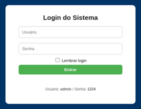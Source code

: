 <!DOCTYPE html>
<html lang="pt-BR">
<head>
<meta charset="utf-8">
<meta name="viewport" content="width=device-width,initial-scale=1">
<title>Ponto Eletrônico - Firebase</title>
<style>
:root{--blue:#003366;--green:#4CAF50;--yellow:#ff9800;--red:#f44336;}
body{font-family:Arial,Helvetica,sans-serif;background:#f7f9fc;margin:0}
header{background:var(--blue);color:#fff;padding:10px 16px;display:flex;align-items:center;justify-content:space-between;gap:12px;flex-wrap:wrap}
.logo{font-weight:700}
#clock{font-weight:700}
.controls{display:flex;gap:8px;align-items:center;flex-wrap:wrap}
button{padding:8px 12px;border:none;border-radius:6px;cursor:pointer;font-weight:600}
.add{background:var(--green);color:#fff}
.edit{background:#2196F3;color:#fff}
.del{background:#f44336;color:#fff}
.download{background:var(--yellow);color:#111}
.secondary{background:#e0e0e0;color:#222}
main{padding:18px;max-width:1100px;margin:18px auto}
.search{width:100%;padding:8px;border-radius:6px;border:1px solid #ccc;margin-bottom:12px}
table{width:100%;border-collapse:collapse;background:#fff;border-radius:8px;overflow:hidden;box-shadow:0 4px 18px rgba(0,0,0,0.06)}
th,td{padding:10px;border-bottom:1px solid #eee;text-align:left;font-size:14px}
th{background:#fafafa;font-weight:700}
tr:hover td{background:#fbfbfb}
.small{font-size:13px;color:#666;margin-left:6px}
.muted{color:#666;font-size:13px}
.flex-row{display:flex;gap:8px;align-items:center}
.modal{position:fixed;inset:0;background:rgba(0,0,0,.5);display:flex;align-items:center;justify-content:center;z-index:999}
.modal-content{background:#fff;padding:20px;border-radius:10px;width:95%;max-width:420px}
.hidden{display:none}
.top-right{display:flex;gap:8px;align-items:center}
@media(max-width:720px){ header{flex-direction:column;align-items:flex-start} .controls{width:100%;justify-content:space-between} }
</style>
</head>
<body>

<!-- LOGIN -->
<div id="loginScreen" style="position:fixed;inset:0;background:var(--blue);display:flex;align-items:center;justify-content:center;z-index:9999">
  <div style="background:#fff;padding:28px;border-radius:10px;width:92%;max-width:360px;text-align:center">
    <h2 style="margin:0 0 8px">Login do Sistema</h2>
    <input id="user" placeholder="Usuário" style="width:92%;padding:10px;margin:8px 0;border-radius:6px;border:1px solid #ccc"><br>
    <input id="pass" type="password" placeholder="Senha" style="width:92%;padding:10px;margin:8px 0;border-radius:6px;border:1px solid #ccc"><br>
    <label style="font-size:13px"><input type="checkbox" id="remember"> Lembrar login</label><br>
    <button id="loginBtn" class="add" style="width:92%;margin-top:6px">Entrar</button>
    <p id="loginMsg" style="color:crimson;margin-top:8px;height:18px"></p>
    <p style="font-size:12px;color:#666;margin-top:6px">Usuário: <b>admin</b> / Senha: <b>1234</b></p>
  </div>
</div>

<header>
  <div style="display:flex;gap:12px;align-items:center">
    <div class="logo">Ponto Eletrônico</div>
    <div id="status" class="muted">Offline • Local Storage</div>
  </div>
  <div id="clock">--:--:--</div>
  <div class="controls top-right">
    <button class="download" id="baixarBtn">Baixar Planilha</button>
    <button class="secondary" id="limparTodosBtn">Limpar todos os pontos</button>
    <button class="secondary" id="logoutBtn">Sair</button>
  </div>
</header>

<main id="mainApp" class="hidden">
  <input id="search" class="search" placeholder="🔍 Pesquisar por nome, matrícula ou e-mail">
  <h3>Colaboradores</h3>
  <button class="add" id="addColabBtn">Adicionar Colaborador</button>
  <table id="colabTable">
    <thead>
      <tr>
        <th>#</th><th>ID</th><th>Nome</th><th>Matrícula / E-mail</th><th>Turno</th><th>Ações</th>
      </tr>
    </thead>
    <tbody id="colabBody"></tbody>
  </table>

  <h3 style="margin-top:18px">Pontos Registrados</h3>
  <table id="pontosTable">
    <thead>
      <tr>
        <th>#</th><th>ID Colab</th><th>Nome</th><th>Matrícula</th><th>E-mail</th><th>Tipo</th><th>Data</th><th>Hora</th><th>Ações</th>
      </tr>
    </thead>
    <tbody id="pontosBody"></tbody>
  </table>
</main>

<!-- Modal Colaborador -->
<div id="colabModal" class="modal hidden">
  <div class="modal-content">
    <h3 id="colabTitle">Novo Colaborador</h3>
    <input type="hidden" id="colabId">
    <div style="margin-top:8px">
      <label>Nome</label><br><input id="colabNome" style="width:100%;padding:8px;margin:6px 0;border-radius:6px;border:1px solid #ccc">
      <label>Matrícula</label><br><input id="colabMatricula" style="width:100%;padding:8px;margin:6px 0;border-radius:6px;border:1px solid #ccc">
      <label>E-mail</label><br><input id="colabEmail" style="width:100%;padding:8px;margin:6px 0;border-radius:6px;border:1px solid #ccc">
      <label>Turno</label><br><input id="colabTurno" style="width:100%;padding:8px;margin:6px 0;border-radius:6px;border:1px solid #ccc">
    </div>
    <div style="display:flex;gap:8px;justify-content:flex-end;margin-top:12px">
      <button id="saveColabBtn" class="add">Salvar</button>
      <button id="cancelColabBtn" class="secondary">Cancelar</button>
    </div>
  </div>
</div>

<script src="https://cdn.jsdelivr.net/npm/xlsx@0.18.5/dist/xlsx.full.min.js"></script>
<script src="https://www.gstatic.com/firebasejs/9.23.0/firebase-app-compat.js"></script>
<script src="https://www.gstatic.com/firebasejs/9.23.0/firebase-database-compat.js"></script>

<script>
// ---------------- FIREBASE ----------------
const firebaseConfig = {
  apiKey: "AIzaSyCpBiFzqOod4K32cWMr5hfx13fw6LGcPVY",
  authDomain: "ponto-eletronico-f35f9.firebaseapp.com",
  projectId: "ponto-eletronico-f35f9",
  storageBucket: "ponto-eletronico-f35f9.firebasestorage.app",
  messagingSenderId: "208638350255",
  appId: "1:208638350255:web:63d016867a67575b5e155a"
};
firebase.initializeApp(firebaseConfig);
const db = firebase.database();

// ---------------- DADOS ----------------
let colaboradores = [];
let pontos = [];

const colabBody = document.getElementById('colabBody');
const pontosBody = document.getElementById('pontosBody');
const searchInput = document.getElementById('search');

// ---------------- LOGIN ----------------
const loginBtn = document.getElementById('loginBtn');
const loginScreen = document.getElementById('loginScreen');
const mainApp = document.getElementById('mainApp');
const loginMsg = document.getElementById('loginMsg');
const rememberCheckbox = document.getElementById('remember');

loginBtn.addEventListener('click', () => {
  const user = document.getElementById('user').value.trim();
  const pass = document.getElementById('pass').value.trim();
  if(user==='admin' && pass==='1234'){
    loginScreen.style.display='none';
    mainApp.classList.remove('hidden');
    if(rememberCheckbox.checked) localStorage.setItem('autenticado','1');
    loadFromFirebase();
  } else {
    loginMsg.textContent='Usuário ou senha incorretos.';
    setTimeout(()=> loginMsg.textContent='',3000);
  }
});
if(localStorage.getItem('autenticado')==='1'){
  loginScreen.style.display='none';
  mainApp.classList.remove('hidden');
  loadFromFirebase();
}

document.getElementById('logoutBtn').addEventListener('click', ()=> {
  localStorage.removeItem('autenticado');
  location.reload();
});

// ---------------- RELÓGIO ----------------
const clockEl = document.getElementById('clock');
setInterval(()=> clockEl.textContent=new Date().toLocaleTimeString('pt-BR',{hour12:false}),1000);

// ---------------- FIREBASE FUNCTIONS ----------------
function salvarFirebase(){
  db.ref('colaboradores').set(colaboradores);
  db.ref('pontos').set(pontos);
}

function loadFromFirebase(){
  db.ref('colaboradores').on('value', snap => {
    colaboradores = snap.val() || [];
    renderColaboradores();
    document.getElementById('status').textContent = "Online • Firebase";
  });
  db.ref('pontos').on('value', snap => {
    pontos = snap.val() || [];
    renderPontos();
  });
}

// ---------------- RENDER ----------------
function escapeHtml(s){ if(!s && s!==0) return ''; return String(s).replace(/[&<>"'`=\/]/g, ch=>({'&':'&amp;','<':'&lt;','>':'&gt;','"':'&quot;',"'":'&#39;','/':'&#x2F;','`':'&#x60;','=':'&#x3D'}[ch])); }

function renderColaboradores(){
  const term=(searchInput.value||'').toLowerCase().trim();
  colabBody.innerHTML='';
  colaboradores.forEach((c,idx)=>{
    if(term && !(String(c.nome).toLowerCase().includes(term) || String(c.matricula).toLowerCase().includes(term) || String(c.email||'').toLowerCase().includes(term))) return;
    const tr=document.createElement('tr');
    tr.innerHTML=`
      <td>${idx+1}</td>
      <td>${escapeHtml(c.id)}</td>
      <td>${escapeHtml(c.nome)}</td>
      <td>${escapeHtml(c.matricula)} <span class="small">(${escapeHtml(c.email||'')})</span></td>
      <td>${escapeHtml(c.turno||'')}</td>
      <td class="flex-row">
        <button class="edit" onclick="editarColab('${c.id}')">Editar</button>
        <button class="del" onclick="removerColabPrompt('${c.id}')">Excluir</button>
        <button class="secondary" style="background:#e8f5e9;color:#111;margin-left:6px" onclick="registrarPontoPrompt('${c.id}','Entrada')">Entrada</button>
        <button class="secondary" style="background:#e3f2fd;color:#111" onclick="registrarPontoPrompt('${c.id}','Saída')">Saída</button>
      </td>
    `;
    colabBody.appendChild(tr);
  });
}

function renderPontos(){
  pontosBody.innerHTML='';
  pontos.forEach((p,i)=>{
    const tr=document.createElement('tr');
    tr.innerHTML=`
      <td>${i+1}</td>
      <td>${escapeHtml(p.id)}</td>
      <td>${escapeHtml(p.nome)}</td>
      <td>${escapeHtml(p.matricula)}</td>
      <td>${escapeHtml(p.email||'')}</td>
      <td>${escapeHtml(p.tipo)}</td>
      <td>${escapeHtml(p.data)}</td>
      <td>${escapeHtml(p.hora)}</td>
      <td><button class="del" onclick="removerPonto(${i})">Excluir</button></td>
    `;
    pontosBody.appendChild(tr);
  });
}

// ---------------- CRUD ----------------
document.getElementById('addColabBtn').addEventListener('click', ()=>openColabModal());

window.editarColab = function(id){ openColabModal(id); }

window.removerColabPrompt = function(id){
  if(!confirm('Confirma exclusão do colaborador ID '+id+' ?')) return;
  colaboradores = colaboradores.filter(x=>String(x.id)!==String(id));
  salvarFirebase();
  renderColaboradores();
}

function registrarPontoPrompt(colabId,tipo){
  const c=colaboradores.find(x=>String(x.id)===String(colabId));
  if(!c) return alert('Colaborador não encontrado.');
  const now = new Date();
  const data=now.toLocaleDateString('pt-BR');
  const hora=now.toLocaleTimeString('pt-BR',{hour12:false});
  pontos.push({id:c.id,nome:c.nome,matricula:c.matricula,email:c.email||'',tipo,data,hora});
  salvarFirebase();
  renderPontos();
  alert(`${c.nome} registrou ${tipo} às ${hora}`);
}

window.removerPonto=function(index){
  if(!confirm('Excluir este registro?')) return;
  pontos.splice(index,1);
  salvarFirebase();
  renderPontos();
}

// ---------------- EVENTOS ----------------
searchInput.addEventListener('input', renderColaboradores);

document.getElementById('limparTodosBtn').addEventListener('click', ()=>{
  if(confirm('Deseja apagar TODOS os pontos registrados?')){
    pontos=[];
    salvarFirebase();
    renderPontos();
  }
});

document.getElementById('baixarBtn').addEventListener('click', ()=>{
  if(pontos.length===0) return alert('Nenhum ponto registrado ainda.');
  const rows=pontos.map((p,i)=>({Numero:i+1,ID_Colaborador:p.id,Nome:p.nome,Matricula:p.matricula,Email:p.email,Tipo:p.tipo,Data:p.data,Hora:p.hora}));
  const ws=XLSX.utils.json_to_sheet(rows);
  const wb=XLSX.utils.book_new();
  XLSX.utils.book_append_sheet(wb,ws,'Pontos');
  XLSX.writeFile(wb,'registros_ponto.xlsx');
});

// ---------------- MODAL COLAB ----------------
const colabModal = document.getElementById('colabModal');
const colabIdInput = document.getElementById('colabId');
const colabNomeInput = document.getElementById('colabNome');
const colabMatInput = document.getElementById('colabMatricula');
const colabEmailInput = document.getElementById('colabEmail');
const colabTurnoInput = document.getElementById('colabTurno');
const saveColabBtn = document.getElementById('saveColabBtn');
const cancelColabBtn = document.getElementById('cancelColabBtn');

function openColabModal(id){
  if(id){
    const c = colaboradores.find(x=>String(x.id)===String(id));
    if(!c) return alert('Colaborador não encontrado.');
    colabIdInput.value=c.id;
    colabNomeInput.value=c.nome;
    colabMatInput.value=c.matricula;
    colabEmailInput.value=c.email||'';
    colabTurnoInput.value=c.turno||'';
    document.getElementById('colabTitle').textContent='Editar Colaborador';
  } else {
    colabIdInput.value='';
    colabNomeInput.value='';
    colabMatInput.value='';
    colabEmailInput.value='';
    colabTurnoInput.value='';
    document.getElementById('colabTitle').textContent='Novo Colaborador';
  }
  colabModal.classList.remove('hidden');
}
cancelColabBtn.addEventListener('click', ()=> colabModal.classList.add('hidden'));

saveColabBtn.addEventListener('click', ()=>{
  const idVal = colabIdInput.value ? String(colabIdInput.value) : '';
  const nome = colabNomeInput.value.trim();
  const mat = colabMatInput.value.trim();
  const email = colabEmailInput.value.trim();
  const turno = colabTurnoInput.value.trim();
  if(!nome) return alert('Preencha o nome.');
  if(idVal){
    const idx = colaboradores.findIndex(x=>String(x.id)===String(idVal));
    if(idx===-1) return alert('Colaborador não encontrado.');
    colaboradores[idx]={id:idVal,nome,matricula:mat,email,turno};
  } else {
    const novoId = Date.now().toString();
    colaboradores.push({id:novoId,nome,matricula:mat,email,turno});
  }
  salvarFirebase();
  renderColaboradores();
  colabModal.classList.add('hidden');
});
</script>
</body>
</html>
